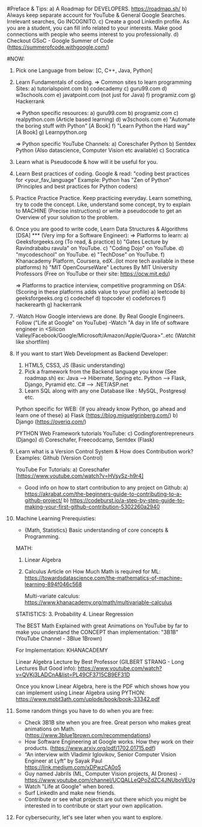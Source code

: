 #Preface & Tips:
  a) A Roadmap for DEVELOPERS.
     https://roadmap.sh/
  b) Always keep separate account for YouTube & General Google Searches. Irrelevant searches, Go INCOGNITO.
  c) Create a good LinkedIn profile. As you are a student, you can fill info related to your interests.
    Make good connections with people who seems interest to you professionally.
  d) Checkout GSoC - Google Summer of Code (https://summerofcode.withgoogle.com/)

#NOW: 
1. Pick one Language from below:
   [C, C++, Java, Python]

2. Learn Fundamentals of coding.
    => Common sites to learn programming Sites:
	a) tutorialspoint.com
	b) codecademy
	c) guru99.com
	d) w3schools.com
	e) javatpoint.com (not just for Java)
	f) programiz.com
	g) Hackerrank

    => Python specific resources:
	a) guru99.com
	b) programiz.com
	c) realpython.com (Article based learning)
	d) w3schools.com
	e) "Automate the boring stuff with Python" [A Book]
	f) "Learn Python the Hard way" [A Book]
	g) Learnpython.org

    => Python specific YouTube Channels:
	a) Coreschafer Python
	b) Sentdex Python (Also datascience, Computer Vision etc available)
	c) Socratica

3. Learn what is Pseudocode & how will it be useful for you.

4. Learn Best practices of coding. Google & read: "coding best practices for <your_fav_language"
   Example: Python has "Zen of Python" (Principles and best practices for Python coders)

5. Practice Practice Practice. Keep practicing everyday. Learn something, try to code the concept.
   Like, understand some concept, try to explain to MACHINE (Precise instructions) or write a pseudocode
   to get an Overview of your solution to the problem.

6. Once you are good to write code, Learn Data Structures & Algorithms [DSA] *** (Very imp for a Software Engineer):
    => Platforms to learn:
	a) Geeksforgeeks.org (To read, & practice)
	b) "Gates Lecture by Ravindrababu ravula" on YouTube.
	c) "Coding Dojo" on YouTube.
	d) "mycodeschool" on YouTube.
	e) "TechDose" on YouTube.
	f) Khanacademy Platform, Coursera, edX..(lot more tech available in these platforms)
	h) "MIT OpenCourseWare" Lectures By MIT University Professors (Free on YouTube or their site: https://ocw.mit.edu)

    => Platforms to practice interview, competitive programming on DSA: (Scoring in these platforms adds value to your profile)
	a) leetcode
	b) geeksforgeeks.org
	c) codechef
	d) topcoder
	e) codeforces
	f) hackerearth
	g) hackerrank

7. -Watch How Google interviews are done. By Real Google Engineers. Follow ("Life at Google" on YouTube)
   -Watch "A day in life of software engineer in <Silicon Valley/Facebook/Google/Microsoft/Amazon/Apple/Quora>"..etc (Watchit like shortfilm)

8. If you want to start Web Development as Backend Developer:
	1. HTML5, CSS3, JS (Basic understanding)
	2. Pick a framework from the Backend language you know (See roadmap.sh)
	   ex: Java --> Hibernate, Spring etc. Python --> Flask, Django, Pyramid etc. C# --> .NET/ASP.net
	3. Learn SQL along with any one Database like : MySQL, Postgresql etc.
	
	Python specific for WEB:
	{If you already know Python, go ahead and learn one of these}
	a) Flask (https://blog.miguelgrinberg.com/)
	b) Django (https://overiq.com/)
	
	PYTHON Web Framework tutorials YouTube:
	c) Codingforentrepreneurs (Django)
	d) Coreschafer, Freecodcamp, Sentdex (Flask)

9. Learn what is a Version Control System & How does Contribution work?
   Examples: Github (Version Control)

   YouTube For Tutorials:
	a) Coreschafer [https://www.youtube.com/watch?v=HVsySz-h9r4]
  
   - Good info on how to start contribution to any project on Github:
	a) https://akrabat.com/the-beginners-guide-to-contributing-to-a-github-project/
	b) https://codeburst.io/a-step-by-step-guide-to-making-your-first-github-contribution-5302260a2940


10. Machine Learning Prerequisties:
	- {Math, Statistics} Basic understanding of core concepts & Programming.


	MATH:
	1. Linear Algebra
	2. Calculus
	   Article on How Much Math is required	for ML: https://towardsdatascience.com/the-mathematics-of-machine-learning-894f046c568

	   Multi-variate calculus: https://www.khanacademy.org/math/multivariable-calculus
	
	STATISTICS:
	3. Probability
	4. Linear Regression

	The BEST Math Explained with great Animations on YouTube by far to make you understand the CONCEPT than implementation:
	"3B1B" (YouTube Channel - 3Blue 1Brown)

	For Implementation: KHANACADEMY

	Linear Algebra Lecture by Best Professor (GILBERT STRANG - Long Lectures But Good info):
	https://www.youtube.com/watch?v=QVKj3LADCnA&list=PL49CF3715CB9EF31D

	Once you know Linear Algebra, here is the PDF which shows how you can implement using Linear Algebra using PYTHON:
	https://www.mobt3ath.com/uplode/book/book-33342.pdf


11. Some random things you have to do when you are free:
	* Check 3B1B site when you are free. Great person who makes great animations on Math. (https://www.3blue1brown.com/recommendations)
	* How Software Engineering at Google works. How they work on their products. (https://www.arxiv.org/pdf/1702.01715.pdf)
	* “An interview with Vladimir Iglovikov, Senior Computer Vision Engineer at Lyft” by Sayak Paul https://link.medium.com/xDPwzCA0o5
	* Guy named Jabrils (ML, Computer Vision projects, AI Drones) -https://www.youtube.com/channel/UCQALLeQPoZdZC4JNUboVEUg
	* Watch "Life at Google" when bored.
	* Surf LinkedIn and make new friends.
	* Contribute or see what projects are out there which you might be interested in to contribute or start your own application.

12. For cybersecurity, let's see later when you want to explore.
